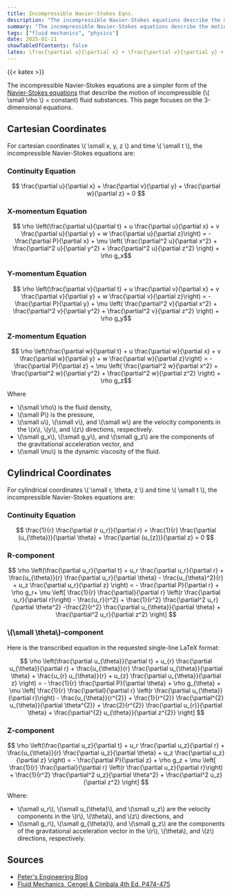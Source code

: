 ```yaml
---
title: Incompressible Navier-Stokes Eqns.
description: "The incompressible Navier-Stokes equations describe the motion of incompressible fluid substances."
summary: "The incompressible Navier-Stokes equations describe the motion of incompressible fluid substances."
tags: ["fluid mechanics", "physics"]
date: 2025-01-11
showTableOfContents: false
latex: \frac{\partial u}{\partial x} + \frac{\partial v}{\partial y} + \frac{\partial w}{\partial z} = 0
---
```


{{< katex >}}

The incompressible Navier-Stokes  equations are a simpler form of the [Navier-Stokes equations](https://en.wikipedia.org/wiki/Navier%E2%80%93Stokes_equations) that describe the motion of incompressible (\\( \small \rho \\) = constant) fluid substances. This page focuses on the 3-dimensional equations.

## Cartesian Coordinates
For cartesian coordinates \\( \small x, y, z \\) and time \\( \small t \\), the incompressible Navier-Stokes equations are:

### Continuity Equation
$$ \frac{\partial u}{\partial x} + \frac{\partial v}{\partial y} + \frac{\partial w}{\partial z} = 0 $$

### X-momentum Equation
$$ \rho \left(\frac{\partial u}{\partial t} + u \frac{\partial u}{\partial x} + v \frac{\partial u}{\partial y} + w \frac{\partial u}{\partial z}\right) = - \frac{\partial P}{\partial x} + \mu \left( \frac{\partial^2 u}{\partial x^2} + \frac{\partial^2 u}{\partial y^2} + \frac{\partial^2 u}{\partial z^2} \right) + \rho g_x$$

### Y-momentum Equation
$$ \rho \left(\frac{\partial v}{\partial t} + u \frac{\partial v}{\partial x} + v \frac{\partial v}{\partial y} + w \frac{\partial v}{\partial z}\right) = - \frac{\partial P}{\partial y} + \mu \left( \frac{\partial^2 v}{\partial x^2} + \frac{\partial^2 v}{\partial y^2} + \frac{\partial^2 v}{\partial z^2} \right) + \rho g_y$$

### Z-momentum Equation
$$ \rho \left(\frac{\partial w}{\partial t} + u \frac{\partial w}{\partial x} + v \frac{\partial w}{\partial y} + w \frac{\partial w}{\partial z}\right) = - \frac{\partial P}{\partial z} + \mu \left( \frac{\partial^2 w}{\partial x^2} + \frac{\partial^2 w}{\partial y^2} + \frac{\partial^2 w}{\partial z^2} \right) + \rho g_z$$

Where

* \\(\small \rho\\) is the fluid density,
* \\(\small P\\) is the pressure,
* \\(\small u\\), \\(\small v\\), and \\(\small w\\) are the velocity components in the \\(x\\), \\(y\\), and \\(z\\) directions, respectively.
* \\(\small g_x\\), \\(\small g_y\\), and \\(\small g_z\\) are the components of the gravitational acceleration vector, and
* \\(\small \mu\\) is the dynamic viscosity of the fluid.

## Cylindrical Coordinates
For cylindrical coordinates \\( \small r, \theta, z \\) and time \\( \small t \\), the incompressible Navier-Stokes equations are:

### Continuity Equation
$$ \frac{1}{r} \frac{\partial (r u_r)}{\partial r} + \frac{1}{r} \frac{\partial (u_{\theta})}{\partial \theta} + \frac{\partial (u_{z})}{\partial z} = 0 $$

### R-component
$$ \rho \left(\frac{\partial u_r}{\partial t} + u_r \frac{\partial u_r}{\partial r} + \frac{u_{\theta}}{r} \frac{\partial u_r}{\partial \theta}  - \frac{u_{\theta}^2}{r} + u_z \frac{\partial u_r}{\partial z} \right) = - \frac{\partial P}{\partial r} + \rho g_r+ \mu \left[ \frac{1}{r} \frac{\partial}{\partial r} \left(r \frac{\partial u_r}{\partial r}\right) - \frac{u_r}{r^2} + \frac{1}{r^2} \frac{\partial^2 u_r}{\partial \theta^2} -\frac{2}{r^2} \frac{\partial u_{\theta}}{\partial \theta} +  \frac{\partial^2 u_r}{\partial z^2} \right] $$ 

### \\(\small \theta\\)-component
Here is the transcribed equation in the requested single-line LaTeX format:

$$ \rho \left(\frac{\partial u_{\theta}}{\partial t} + u_{r} \frac{\partial u_{\theta}}{\partial r} + \frac{u_{\theta}}{r} \frac{\partial u_{\theta}}{\partial \theta} + \frac{u_{r} u_{\theta}}{r} + u_{z} \frac{\partial u_{\theta}}{\partial z} \right) = - \frac{1}{r} \frac{\partial P}{\partial \theta} + \rho g_{\theta} + \mu \left[ \frac{1}{r} \frac{\partial}{\partial r} \left(r \frac{\partial u_{\theta}}{\partial r}\right) - \frac{u_{\theta}}{r^{2}} + \frac{1}{r^{2}} \frac{\partial^{2} u_{\theta}}{\partial \theta^{2}} + \frac{2}{r^{2}} \frac{\partial u_{r}}{\partial \theta} + \frac{\partial^{2} u_{\theta}}{\partial z^{2}} \right] $$


### Z-component

$$ \rho \left(\frac{\partial u_z}{\partial t} + u_r \frac{\partial u_z}{\partial r} + \frac{u_{\theta}}{r} \frac{\partial u_z}{\partial \theta} + u_z \frac{\partial u_z}{\partial z} \right) = - \frac{\partial P}{\partial z} + \rho g_z + \mu \left[ \frac{1}{r} \frac{\partial}{\partial r} \left(r \frac{\partial u_z}{\partial r}\right) + \frac{1}{r^2} \frac{\partial^2 u_z}{\partial \theta^2} + \frac{\partial^2 u_z}{\partial z^2} \right] $$

Where:
- \\(\small u_r\\), \\(\small u_{\theta}\\), and \\(\small u_z\\) are the velocity components in the \\(r\\), \\(\theta\\), and \\(z\\) directions, and
- \\(\small g_r\\), \\(\small g_{\theta}\\), and \\(\small g_z\\) are the components of the gravitational acceleration vector in the \\(r\\), \\(\theta\\), and \\(z\\) directions, respectively.

## Sources

- [Peter's Engineering Blog](http://petersengineering.blogspot.com/2015/06/navier-stokes-equation-for-3d.html)
- [Fluid Mechanics, Cengel & Cimbala 4th Ed. P474-475](https://archive.org/details/ed4_20201119)